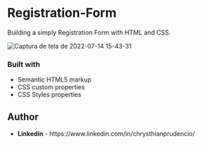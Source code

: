 # Registration-Form
Building a simply Registration Form with HTML and CSS.


![Captura de tela de 2022-07-14 15-43-31](https://user-images.githubusercontent.com/97757463/179070251-f0bf59a3-759c-465d-b83e-7f69fc7ded05.png)

### Built with

<ul>
  <li>Semantic HTML5 markup</li>
  <Li>CSS custom properties</li>
  <li>CSS Styles properties</li>
</ul>

## Author

  <ul>
    <li><strong>Linkedin</strong> - https://www.linkedin.com/in/chrysthianprudencio/ </li>
  </ul>
